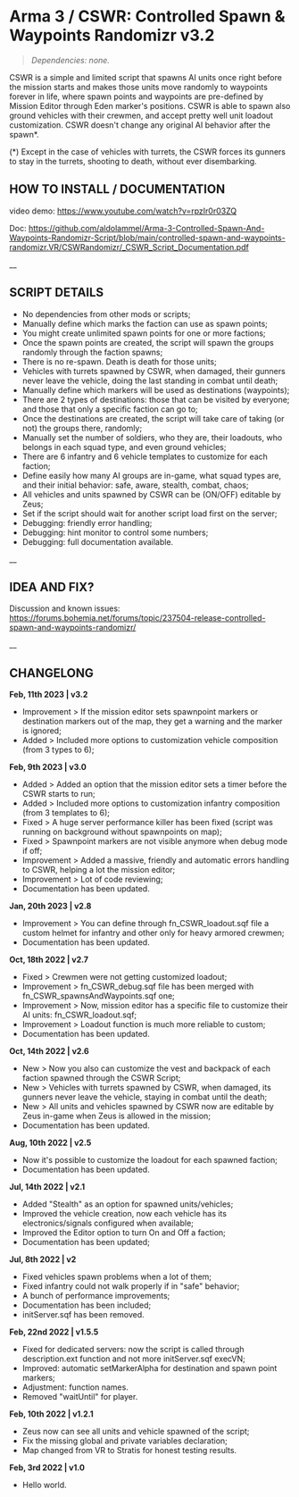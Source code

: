 # Arma 3 / CSWR: Controlled Spawn & Waypoints Randomizr v3.2
>*Dependencies: none.*

CSWR is a simple and limited script that spawns AI units once right before the mission starts and makes those units move randomly to waypoints forever in life, where spawn points and waypoints are pre-defined by Mission Editor through Eden marker's positions. CSWR is able to spawn also ground vehicles with their crewmen, and accept pretty well unit loadout customization.
CSWR doesn't change any original AI behavior after the spawn*.

(*) Except in the case of vehicles with turrets, the CSWR forces its gunners to stay in the turrets, shooting to death, without ever disembarking.

## HOW TO INSTALL / DOCUMENTATION

video demo: https://www.youtube.com/watch?v=rpzIr0r03ZQ

Doc: https://github.com/aldolammel/Arma-3-Controlled-Spawn-And-Waypoints-Randomizr-Script/blob/main/controlled-spawn-and-waypoints-randomizr.VR/CSWRandomizr/_CSWR_Script_Documentation.pdf

__

## SCRIPT DETAILS

- No dependencies from other mods or scripts;
- Manually define which marks the faction can use as spawn points;
- You might create unlimited spawn points for one or more factions;
- Once the spawn points are created, the script will spawn the groups randomly through the faction spawns;
- There is no re-spawn. Death is death for those units; 
- Vehicles with turrets spawned by CSWR, when damaged, their gunners never leave the vehicle, doing the last standing in combat until death;
- Manually define which markers will be used as destinations (waypoints);
- There are 2 types of destinations: those that can be visited by everyone; and those that only a specific faction can go to;
- Once the destinations are created, the script will take care of taking (or not) the groups there, randomly;
- Manually set the number of soldiers, who they are, their loadouts, who belongs in each squad type, and even ground vehicles;
- There are 6 infantry and 6 vehicle templates to customize for each faction; 
- Define easily how many AI groups are in-game, what squad types are, and their initial behavior: safe, aware, stealth, combat, chaos;
- All vehicles and units spawned by CSWR can be (ON/OFF) editable by Zeus;
- Set if the script should wait for another script load first on the server;
- Debugging: friendly error handling;
- Debugging: hint monitor to control some numbers;
- Debugging: full documentation available.

__

## IDEA AND FIX?

Discussion and known issues: https://forums.bohemia.net/forums/topic/237504-release-controlled-spawn-and-waypoints-randomizr/

__

## CHANGELONG

**Feb, 11th 2023 | v3.2**
- Improvement > If the mission editor sets spawnpoint markers or destination markers out of the map, they get a warning and the marker is ignored;
- Added > Included more options to customization vehicle composition (from 3 types to 6);

**Feb, 9th 2023 | v3.0**
- Added > Added an option that the mission editor sets a timer before the CSWR starts to run;
- Added > Included more options to customization infantry composition (from 3 templates to 6);
- Fixed > A huge server performance killer has been fixed (script was running on background without spawnpoints on map);
- Fixed > Spawnpoint markers are not visible anymore when debug mode if off;
- Improvement > Added a massive, friendly and automatic errors handling to CSWR, helping a lot the mission editor;
- Improvement > Lot of code reviewing;
- Documentation has been updated.

**Jan, 20th 2023 | v2.8**
- Improvement > You can define through fn_CSWR_loadout.sqf file a custom helmet for infantry and other only for heavy armored crewmen;
- Documentation has been updated.

**Oct, 18th 2022 | v2.7**
- Fixed > Crewmen were not getting customized loadout;
- Improvement > fn_CSWR_debug.sqf file has been merged with fn_CSWR_spawnsAndWaypoints.sqf one;
- Improvement > Now, mission editor has a specific file to customize their AI units: fn_CSWR_loadout.sqf;
- Improvement > Loadout function is much more reliable to custom;
- Documentation has been updated.

**Oct, 14th 2022 | v2.6**
- New > Now you also can customize the vest and backpack of each faction spawned through the CSWR Script;
- New > Vehicles with turrets spawned by CSWR, when damaged, its gunners never leave the vehicle, staying in combat until the death;
- New > All units and vehicles spawned by CSWR now are editable by Zeus in-game when Zeus is allowed in the mission;
- Documentation has been updated.

**Aug, 10th 2022 | v2.5**
- Now it's possible to customize the loadout for each spawned faction;
- Documentation has been updated.

**Jul, 14th 2022 | v2.1**
- Added "Stealth" as an option for spawned units/vehicles;
- Improved the vehicle creation, now each vehicle has its electronics/signals configured when available;
- Improved the Editor option to turn On and Off a faction;
- Documentation has been updated;

**Jul, 8th 2022 | v2**
- Fixed vehicles spawn problems when a lot of them;
- Fixed infantry could not walk properly if in "safe" behavior;
- A bunch of performance improvements;
- Documentation has been included;
- initServer.sqf has been removed.

**Feb, 22nd 2022 | v1.5.5**

- Fixed for dedicated servers: now the script is called through description.ext function and not more initServer.sqf execVN;
- Improved: automatic setMarkerAlpha for destination and spawn point markers;
- Adjustment: function names.
- Removed "waitUntil" for player.

**Feb, 10th 2022 | v1.2.1**

- Zeus now can see all units and vehicle spawned of the script;
- Fix the missing global and private variables declaration;
- Map changed from VR to Stratis for honest testing results.

**Feb, 3rd 2022 | v1.0**

- Hello world.
